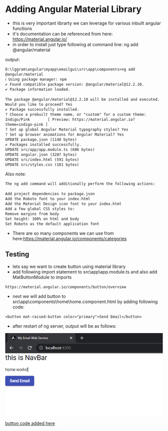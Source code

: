 
# Adding Angular Material Library

- this is very important librarty we can leverage for various inbuilt angular functions 
- it's documentation can be referenced from here: https://material.angular.io/
- in order to install just type following at command line: ng add @angular/material

output:
```text
D:\lggram\angular\myapp\emailgui\src\app\components>ng add @angular/material
ℹ Using package manager: npm
✔ Found compatible package version: @angular/material@12.2.10.
✔ Package information loaded.

The package @angular/material@12.2.10 will be installed and executed.
Would you like to proceed? Yes
✔ Package successfully installed.
? Choose a prebuilt theme name, or "custom" for a custom theme: Indigo/Pink        [ Preview: https://material.angular.io?theme=indigo-pink ]
? Set up global Angular Material typography styles? Yes 
? Set up browser animations for Angular Material? Yes
UPDATE package.json (1140 bytes)
✔ Packages installed successfully.
UPDATE src/app/app.module.ts (686 bytes)
UPDATE angular.json (3287 bytes) 
UPDATE src/index.html (591 bytes)
UPDATE src/styles.css (181 bytes)
```

Also note:
```text
The ng add command will additionally perform the following actions:

Add project dependencies to package.json
Add the Roboto font to your index.html
Add the Material Design icon font to your index.html
Add a few global CSS styles to:
Remove margins from body
Set height: 100% on html and body
Set Roboto as the default application font
```

- There are so many components we can use from here:https://material.angular.io/components/categories

## Testing

- lets say we want to create button using material library
- add following import statement to src\app\app.module.ts and also add MatButtonModule to imports
```text
https://material.angular.io/components/button/overview 
```

- next we will add button to src\app\components\home\home.component.html by adding following code: 
```text
<button mat-raised-button color="primary">Send Email</button>
```

- after restart of ng server, output will be as follows: 

![img.png](../images/1.6.1.png)

 [button code added here](https://github.com/sample-projects-only/emailgui/tree/2.0)